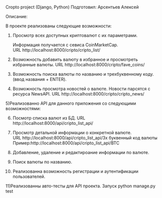 Cropto project (Django, Python)
Подготовил: Арсентьев Алексей

Описание:

В проекте реализованы следующие возможности:

1) Просмотр всех доступных криптовалют с их параметрами.

    Информация получается с севиса CoinMarketCap. <br>
    URL http://localhost:8000/cripto/cripto_list/

2) Возможность добавить валюту в избранное и просмотреть избранные валюты. 
    URL http://localhost:8000/cripto/fave_coins/

3) Возможность поиска валюты по названию и трехбуквенному коду. 
    (ввод названия + ENTER).

4) Возможность просмотра новостей о валюте.
     Новости парсятся с ресурса NewsAPI. 
     URL http://localhost:8000/cripto/cripto_news/
                
5)Реализованно API для данного приложения со следующими возможностями:

6) Посмотр списка валют из БД. 
    URL http://localhost:8000/api/cripto_list_api/

7) Просмотр детальной информации о конкретной валюте.<br>
    URL http://localhost:8000/api/cripto_list_api/3х буквенный код валюты
    Пример:http://localhost:8000/api/cripto_list_api/BTC

8) Добавление, удаление и редактироание информации по валюте.
9) Поиск валюты по названию.</li>
10) Реализованна возможность регистрации и аутентификации пользователей.

11)Реализованны авто-тесты для API проекта.
    Запуск python manage.py test

